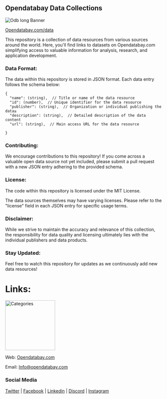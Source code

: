## Opendatabay Data Collections
![Odb long Banner](https://github.com/Opendatabay/Datasets/assets/169787519/c2fc1fcf-7fe2-4d53-84a7-2d1c7b0abe8c)





[Opendatabay.com/data](https://opendatabay.com/data)


This repository is a collection of data resources from various sources around the world. Here, you'll find links to datasets on Opendatabay.com simplifying access to valuable information for analysis, research, and application development.

### Data Format:

The data within this repository is stored in JSON format. Each data entry follows the schema below:

```
{
  "name": (string),  // Title or name of the data resource
  "id": (number),  // Unique identifier for the data resource
  "publisher": (string),  // Organization or individual publishing the data≥
  "description": (string),  // Detailed description of the data content
  "url": (string),  // Main access URL for the data resource

}
```

### Contributing:

We encourage contributions to this repository! If you come across a valuable open data source not yet included, please submit a pull request with a new JSON entry adhering to the provided schema.

### License:

The code within this repository is licensed under the MIT License.

The data sources themselves may have varying licenses. Please refer to the "license" field in each JSON entry for specific usage terms.

### Disclaimer:

While we strive to maintain the accuracy and relevance of this collection, the responsibility for data quality and licensing ultimately lies with the individual publishers and data products.

### Stay Updated:

Feel free to watch this repository for updates as we continuously add new data resources!




# Links:
<img width="160" alt="Categories" src="https://github.com/Opendatabay/Datasets/Categories">




Web: [Opendatabay.com](https://www.opendatabay.com/)

Email: Info@opendatabay.com


### Social Media

[Twitter](https://x.com/Open_databay) | 
[Facebook](https://www.facebook.com/opendatabay/) | 
[Linkedin](https://www.linkedin.com/company/opendatabay/) | 
[Discord](https://discord.gg/vtZ6mV49Ea) | 
[Instagram](https://www.instagram.com/opendatabay/) 
